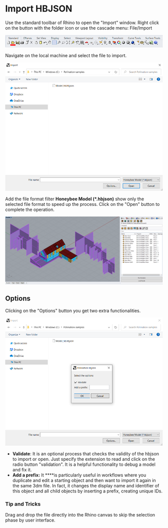 # Import HBJSON

Use the standard toolbar of Rhino to open the "Import" window. Right click on the button with the folder icon or use the cascade menu: File/Import

![Left click = open; right click = import](../../../.gitbook/assets/Pollination_Rhino_Import_Toolbar.png)

Navigate on the local machine and select the file to import.

![](../../../.gitbook/assets/image%20%2867%29.png)

Add the file format filter **Honeybee Model \(\*.hbjson\)** show only the selected file format to speed up the process. Click on the "Open" button to complete the operation.

![](../../../.gitbook/assets/image%20%2872%29.png)

## Options

Clicking on the "Options" button you get two extra functionalities.

![](../../../.gitbook/assets/image%20%2874%29%20%281%29.png)

* **Validate**: It is an optional process that checks the validity of the hbjson to import or open. Just specify the extension to read and click on the radio button "validation". It is a helpful functionality to debug a model and fix it.
* **Add a prefix:** It ****is particularly useful in workflows where you duplicate and edit a starting object and then want to import it again in the same 3dm file. In fact, it changes the display name and identifier of this object and all child objects by inserting a prefix, creating unique IDs.

### Tip and Tricks

Drag and drop the file directly into the Rhino canvas to skip the selection phase by user interface.

